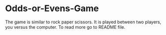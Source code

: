# Odds-or-Evens-Game
The game is similar to rock paper scissors. It is played  between two players, you versus the computer. To read more go to README file.
